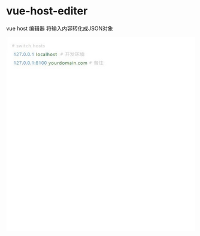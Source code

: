 # vue-host-editer
vue host 编辑器
将输入内容转化成JSON对象


![image](https://raw.githubusercontent.com/besfro/vue-host-editer/master/public/preview.jpg)




